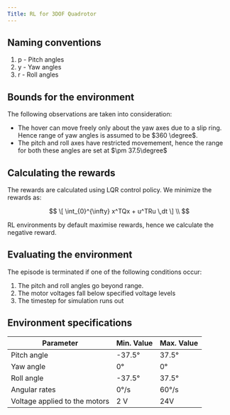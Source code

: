 ```yaml
---
Title: RL for 3DOF Quadrotor
---
```


## Naming conventions

1. p - Pitch angles
2. y - Yaw angles
3. r - Roll angles

## Bounds for the environment

The following observations are taken into consideration:

* The hover can move freely only about the yaw axes due to a slip ring. Hence range of yaw angles is assumed to be $360 \degree$.
* The pitch and roll axes have restricted movemement, hence the range for both these angles are set at $\pm 37.5\degree$

## Calculating the rewards

The rewards are calculated using LQR control policy. We minimize the rewards as:

$$
\[ \int_{0}^{\infty} x^TQx + u^TRu \,dt \] \\
$$

RL environments by default maximise rewards, hence we calculate the negative reward.

## Evaluating the environment

The episode is terminated if one of the following conditions occur:

1. The pitch and roll angles go beyond range.
2. The motor voltages fall below specified voltage levels
3. The timestep for simulation runs out

## Environment specifications
|Parameter|Min. Value|Max. Value|
|---------|----------|----------|
|Pitch angle|-37.5&deg;|37.5&deg;|
|Yaw angle|0&deg;|0&deg;|
|Roll angle|-37.5&deg;|37.5&deg;|
|Angular rates|0&deg;/s|60&deg;/s|
|Voltage applied to the motors|2 V| 24V|
